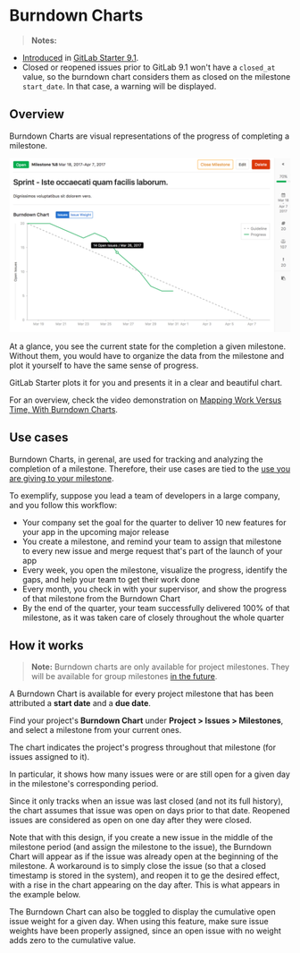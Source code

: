 # Burndown Charts

>**Notes:**
- [Introduced][ee-1540] in [GitLab Starter 9.1][ee-9.1].
- Closed or reopened issues prior to GitLab 9.1 won't have a `closed_at`
  value, so the burndown chart considers them as closed on the milestone
  `start_date`. In that case, a warning will be displayed.

## Overview

Burndown Charts are visual representations of the progress of completing a milestone.

![burndown chart](img/burndown_chart.png)

At a glance, you see the current state for the completion a given milestone.
Without them, you would have to organize the data from the milestone and plot it
yourself to have the same sense of progress.

GitLab Starter plots it for you and presents it in a clear and beautiful chart.

For an overview, check the video demonstration on [Mapping Work Versus Time, With Burndown Charts](https://about.gitlab.com/2017/04/25/mapping-work-to-do-versus-time-with-burndown-charts/).

## Use cases

Burndown Charts, in gerenal, are used for tracking and analyzing the completion of
a milestone. Therefore, their use cases are tied to the
[use you are giving to your milestone](index.md#use-cases).

To exemplify, suppose you lead a team of developers in a large company,
and you follow this workflow:

- Your company set the goal for the quarter to deliver 10 new features for your app
in the upcoming major release
- You create a milestone, and remind your team to assign that milestone to every new issue
and merge request that's part of the launch of your app
- Every week, you open the milestone, visualize the progress, identify the gaps,
and help your team to get their work done
- Every month, you check in with your supervisor, and show the progress of that milestone
from the Burndown Chart
- By the end of the quarter, your team successfully delivered 100% of that milestone, as
it was taken care of closely throughout the whole quarter

## How it works

>**Note:** Burndown charts are only available for project milestones. They will be available for group milestones [in the future](https://gitlab.com/gitlab-org/gitlab-ee/issues/3064).

A Burndown Chart is available for every project milestone that has been attributed a **start
date** and a **due date**.

Find your project's **Burndown Chart** under **Project > Issues > Milestones**,
and select a milestone from your current ones.

The chart indicates the project's progress throughout that milestone (for issues assigned to it).

In particular, it shows how many issues were or are still open for a given day in the
milestone's corresponding period.

Since it only tracks when an issue was last closed (and not its full history), the chart
assumes that issue was open on days prior to that date. Reopened issues are
considered as open on one day after they were closed.

Note that with this design, if you create a new issue in the middle of the milestone period 
(and assign the milestone to the issue), the Burndown Chart will appear as if the 
issue was already open at the beginning of the milestone. A workaround is to simply 
close the issue (so that a closed timestamp is stored in the system), and reopen 
it to ge the desired effect, with a rise in the chart appearing on the day after.
This is what appears in the example below.

The Burndown Chart can also be toggled to display the cumulative open issue
weight for a given day. When using this feature, make sure issue weights have
been properly assigned, since an open issue with no weight adds zero to the
cumulative value.

[ee-1540]: https://gitlab.com/gitlab-org/gitlab-ee/merge_requests/1540
[ee-9.1]: https://about.gitlab.com/2017/04/22/gitlab-9-1-released/#burndown-charts-ees-eep
